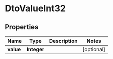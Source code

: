 
# DtoValueInt32

## Properties
Name | Type | Description | Notes
------------ | ------------- | ------------- | -------------
**value** | **Integer** |  |  [optional]



